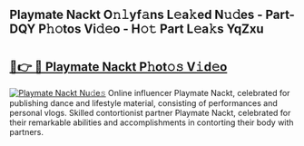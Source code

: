 ## Playmate Nackt O𝚗𝚕yf𝚊ns L𝚎a𝚔ed N𝚞𝚍es - Part-DQY P𝚑𝚘tos Vi𝚍𝚎o - H𝚘𝚝 Part L𝚎a𝚔s YqZxu

# <h2><a href="http://kfblar.oniu.top/?m=Playmate+Nackt">🔗👉 🔴 Playmate Nackt P𝚑ot𝚘𝚜 V𝚒d𝚎o</a></h2>

[![Playmate Nackt Nu𝚍e𝚜](https://i.imgur.com/0qMVB7G.gif)](http://kfblar.oniu.top/?m=Playmate+Nackt)
Online influencer Playmate Nackt, celebrated for publishing dance and lifestyle material, consisting of performances and personal vlogs. Skilled contortionist partner Playmate Nackt, celebrated for their remarkable abilities and accomplishments in contorting their body with partners.  
